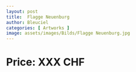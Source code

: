 ```yaml
---
layout: post
title:  Flagge Neuenburg
author: Bleuciel
categories: [ Artworks ]
image: assets/images/Bilds/Flagge Neuenburg.jpg
---
```

# Price: XXX CHF
